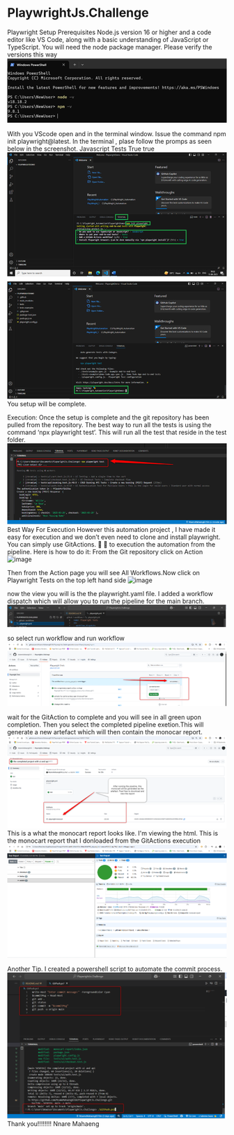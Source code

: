 ﻿# PlaywrightJs.Challenge
Playwright Setup
Prerequisites 
Node.js version 16 or higher and a code editor like VS Code, along with a basic understanding of JavaScript or TypeScript. You will need the node package manager. Please verify the versions this way
![alt text](image-1.png)
 
With you VScode open and  in the terminal window. Issue the command 
npm init playwright@latest.
In the terminal , plase follow the promps as seen below in the screenshot.
Javascript
Tests
True 
true
 ![alt text](image-2.png)
You setup will be complete. 

Execution: 
Once the setup is complete and the git repository has been pulled from the repository. The best way to run all the tests is using the command ‘npx playwright test’. This will run all the test that reside in the test folder. 
![alt text](image-3.png)
Best Way For Execution
However this automation project , I have made it easy for execution and we don’t even need to clone and install playwright. You can simply use GitActions.   to execution the automation from the pipeline. Here is how to do it:
From the Git repository click on Action
![image](https://github.com/user-attachments/assets/f4d57bcc-6381-409d-a9e1-6756fb65e2b8)

 
Then from the Action page you will see All Workflows.Now click on 
Playwright Tests on the top left hand side
![image](https://github.com/user-attachments/assets/7a596d55-4c70-41ca-ba10-e48d769de88f)

 
now the view you will is the the playwright.yaml file. I added a workflow dispatch which will allow you to run the pipeline for the main branch.
![alt text](image-6.png)

so select run workflow
and run workflow
![alt text](image-7.png)

wait for the GitAction to complete and you will see in all green upon completion.
Then you select the completed pipeline exetion.This will generate a new artefact which will then contain the monocar report.
![alt text](image-8.png)
This is a what the monocart report looks like. I'm viewing the html.
This is the monocart report that I donloaded from the GitActions execution
![alt text](image-9.png)


Another Tip. I created a powershell script to automate the commit process.
![alt text](image-10.png)
Thank you!!!!!!!! Nnare Mahaeng
